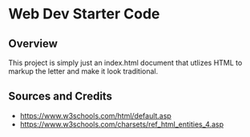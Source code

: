 # Web Dev Starter Code

## Overview

This project is simply just an index.html document that utlizes HTML to markup the letter and make it look traditional.

## Sources and Credits

- https://www.w3schools.com/html/default.asp
- https://www.w3schools.com/charsets/ref_html_entities_4.asp
